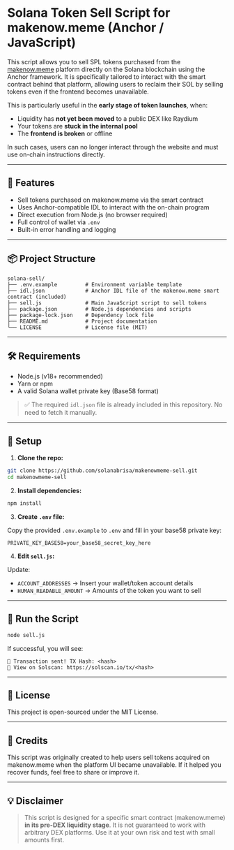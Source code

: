 # Solana Token Sell Script for makenow.meme (Anchor / JavaScript)

This script allows you to sell SPL tokens purchased from the [makenow.meme](https://makenow.meme/en) platform directly on the Solana blockchain using the Anchor framework. It is specifically tailored to interact with the smart contract behind that platform, allowing users to reclaim their SOL by selling tokens even if the frontend becomes unavailable.

This is particularly useful in the **early stage of token launches**, when:

- Liquidity has **not yet been moved** to a public DEX like Raydium
- Your tokens are **stuck in the internal pool**
- The **frontend is broken** or offline

In such cases, users can no longer interact through the website and must use on-chain instructions directly.

---

## 🚀 Features

- Sell tokens purchased on makenow.meme via the smart contract
- Uses Anchor-compatible IDL to interact with the on-chain program
- Direct execution from Node.js (no browser required)
- Full control of wallet via `.env`
- Built-in error handling and logging

---

## 📦 Project Structure

```
solana-sell/
├── .env.example         # Environment variable template
├── idl.json             # Anchor IDL file of the makenow.meme smart contract (included)
├── sell.js              # Main JavaScript script to sell tokens
├── package.json         # Node.js dependencies and scripts
├── package-lock.json    # Dependency lock file
├── README.md            # Project documentation
└── LICENSE              # License file (MIT)
```


---

## 🛠️ Requirements

- Node.js (v18+ recommended)
- Yarn or npm
- A valid Solana wallet private key (Base58 format)

> ✅ The required `idl.json` file is already included in this repository. No need to fetch it manually.

---

## 🔐 Setup

1. **Clone the repo:**

```bash
git clone https://github.com/solanabrisa/makenowmeme-sell.git
cd makenowmeme-sell
```

2. **Install dependencies:**

```bash
npm install
```

3. **Create `.env` file:**

Copy the provided `.env.example` to `.env` and fill in your base58 private key:

```
PRIVATE_KEY_BASE58=your_base58_secret_key_here
```

4. **Edit `sell.js`:**

Update:
- `ACCOUNT_ADDRESSES` → Insert your wallet/token account details
- `HUMAN_READABLE_AMOUNT` → Amounts of the token you want to sell

---

## 🧪 Run the Script

```bash
node sell.js
```

If successful, you will see:

```
🚀 Transaction sent! TX Hash: <hash>
🔗 View on Solscan: https://solscan.io/tx/<hash>
```

---

## 📄 License

This project is open-sourced under the MIT License.

---

## 🙏 Credits

This script was originally created to help users sell tokens acquired on makenow.meme when the platform UI became unavailable. If it helped you recover funds, feel free to share or improve it.

---

## 💡 Disclaimer

> This script is designed for a specific smart contract (makenow.meme) **in its pre-DEX liquidity stage**. It is not guaranteed to work with arbitrary DEX platforms. Use it at your own risk and test with small amounts first.

